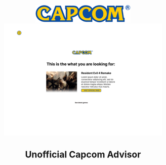 <div align="center">

<img src="./public/capcom.svg" width="300" alt="Capcom Advisor" />
<img src="./public/screen-final.png" width="500" alt="Final Screen of the Advisor" />

# Unofficial Capcom Advisor

</div>

